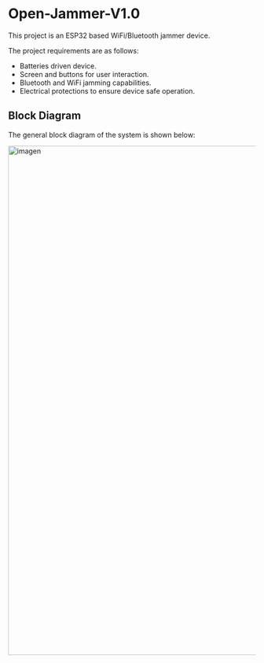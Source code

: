 # Open-Jammer-V1.0
This project is an ESP32 based WiFi/Bluetooth jammer device.

The project requirements are as follows:
  * Batteries driven device.
  * Screen and buttons for user interaction.
  * Bluetooth and WiFi jamming capabilities.
  * Electrical protections to ensure device safe operation.

## Block Diagram

The general block diagram of the system is shown below:

<img width="629" height="1036" alt="imagen" src="https://github.com/user-attachments/assets/58a68f92-35f2-4a68-9d52-464b1f941697" />

